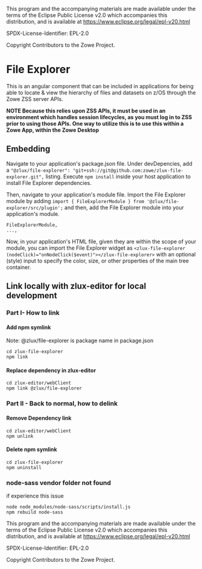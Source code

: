 This program and the accompanying materials are
made available under the terms of the Eclipse Public License v2.0 which accompanies
this distribution, and is available at https://www.eclipse.org/legal/epl-v20.html

SPDX-License-Identifier: EPL-2.0

Copyright Contributors to the Zowe Project.
# File Explorer

This is an angular component that can be included in applications for being able to locate & view the hierarchy of files and datasets on z/OS through the Zowe ZSS server APIs.

**NOTE Because this relies upon ZSS APIs, it must be used in an environment which handles session lifecycles, as you must log in to ZSS prior to using those APIs. One way to utilize this is to use this within a Zowe App, within the Zowe Desktop**

## Embedding

Navigate to your application's package.json file. Under devDepencies, add a
```"@zlux/file-explorer": "git+ssh://git@github.com:zowe/zlux-file-explorer.git",```
listing. Execute ```npm install``` inside your host application to install File Explorer dependencies.

Then, navigate to your application's module file. Import the File Explorer module by adding
```import { FileExplorerModule } from '@zlux/file-explorer/src/plugin';```
and then, add the File Explorer module into your application's module.
```...,
FileExplorerModule,
...,
```

Now, in your application's HTML file, given they are within the scope of your module, you can import the File Explorer widget as
```<zlux-file-explorer (nodeClick)="onNodeClick($event)"></zlux-file-explorer>```
with an optional (style) input to specify the color, size, or other properties of the main tree container.


## Link locally with zlux-editor for local development      

### Part I- How to link

#### Add npm symlink 
Note: @zlux/file-explorer is package name in package.json
```
cd zlux-file-explorer
npm link 
```
#### Replace dependency in zlux-editor
```
cd zlux-editor/webClient
npm link @zlux/file-explorer
```

### Part II - Back to normal, how to delink

#### Remove Dependency link
```
cd zlux-editor/webClient
npm unlink
```

#### Delete npm symlink

```
cd zlux-file-explorer
npm uninstall
```

### node-sass vendor folder not found
if experience this issue
```
node node_modules/node-sass/scripts/install.js
npm rebuild node-sass
```

This program and the accompanying materials are
made available under the terms of the Eclipse Public License v2.0 which accompanies
this distribution, and is available at https://www.eclipse.org/legal/epl-v20.html

SPDX-License-Identifier: EPL-2.0

Copyright Contributors to the Zowe Project.
